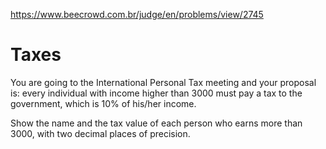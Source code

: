 https://www.beecrowd.com.br/judge/en/problems/view/2745

# Taxes

You are going to the International Personal Tax meeting and your proposal is:
every individual with income higher than 3000 must pay a tax to the
government, which is 10% of his/her income.

Show the name and the tax value of each person who earns more than 3000, with
two decimal places of precision.
